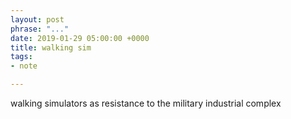 ```yaml
---
layout: post
phrase: "..."
date: 2019-01-29 05:00:00 +0000
title: walking sim
tags:
- note

---
```

walking simulators as resistance to the military industrial complex